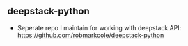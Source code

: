 ## deepstack-python
* Seperate repo I maintain for working with deepstack API: https://github.com/robmarkcole/deepstack-python